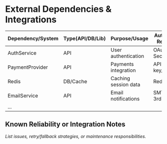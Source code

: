 # External Dependencies & Integrations

| Dependency/System       | Type(API/DB/Lib)     | Purpose/Usage                  | Auth/Config Reference    |
|-------------------------|----------------------|-------------------------------|-------------------------|
| AuthService             | API                  | User authentication           | OAuth/Spring Security   |
| PaymentProvider         | API                  | Payments integration          | API key/secrets         |
| Redis                   | DB/Cache             | Caching session data          | Redis config            |
| EmailService            | API                  | Email notifications           | SMTP or 3rd-party       |
| ...                     |                      |                               |                         |

## Known Reliability or Integration Notes
_List issues, retry/fallback strategies, or maintenance responsibilities._

